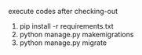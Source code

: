 execute codes after checking-out

1. pip install -r requirements.txt
2. python manage.py makemigrations
3. python manage.py migrate
